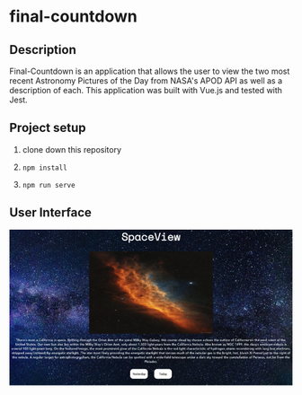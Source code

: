 # final-countdown

## Description

Final-Countdown is an application that allows the user to view the two most recent Astronomy Pictures of the Day from NASA's APOD API as well as a description of each. This application was built with Vue.js and tested with Jest.

## Project setup

1. clone down this repository

2. `npm install`

3. `npm run serve`

## User Interface

<img src="./src/assets/images/final-countdown.png">
